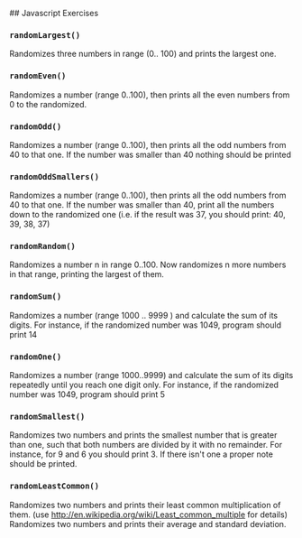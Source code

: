 ## Javascript Exercises 

### `randomLargest()`

Randomizes three numbers in range (0.. 100) and prints the largest one.

### `randomEven()`

Randomizes a number (range 0..100), then prints all the even numbers from 0 to the randomized.

### `randomOdd()`

Randomizes a number (range 0..100), then prints all the odd numbers from 40 to that one. If the number was smaller than 40 nothing should be printed

### `randomOddSmallers()`

Randomizes a number (range 0..100), then prints all the odd numbers from 40 to that one. If the number was smaller than 40, print all the numbers down to the randomized one (i.e. if the result was 37, you should print: 40, 39, 38, 37)

### `randomRandom()`

Randomizes a number n in range 0..100. Now randomizes n more numbers in that range, printing the largest of them.

### `randomSum()`

Randomizes a number (range 1000 .. 9999 ) and calculate the sum of its digits. For instance, if the randomized number was 1049, program should print 14

### `randomOne()`

Randomizes a number (range 1000..9999) and calculate the sum of its digits repeatedly until you reach one digit only. For instance, if the randomized number was 1049, program should print 5

### `randomSmallest()`

Randomizes two numbers and prints the smallest number that is greater than one, such that both numbers are divided by it with no remainder. For instance, for 9 and 6 you should print 3. If there isn't one a proper note should be printed.

### `randomLeastCommon()`

Randomizes two numbers and prints their least common multiplication of them. (use http://en.wikipedia.org/wiki/Least_common_multiple for details)
Randomizes two numbers and prints their average and standard deviation.